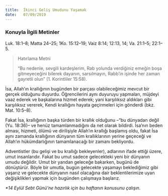 ```yaml
---
title:  İkinci Geliş Umudunu Yaşamak
date:   07/09/2019
---
```


### Konuyla İlgili Metinler
Luk. 18:1–8; Matta 24–25; 1Ko. 15:12–19; Vaiz 8:14; 12:13, 14; Va. 21:1–5; 22:1–5.

> <p>Hatırlama Metni</p>
> “Bu nedenle, sevgili kardeşlerim, Rab yolunda verdiğiniz emeğin boşa gitmeyeceğini bilerek dayanın, sarsılmayın, Rabb’in işinde her zaman gayretli olun” (1. Korintliler 15:58).

İsa, Allah’ın krallığının bugünden bir parçası olabileceğimiz mevcut bir gerçek olduğunu duyurdu. Öğrencilerini aynı duyuruyu yapmaları, müjdeyi vaaz ederek ve başkalarına hizmet ederek; yani karşılıksız aldıkları gibi karşılıksız vererek, Kendi krallığını hayata geçirmeleri için gönderdi (bkz. Mat. 10:5–8).

Fakat İsa, krallığının başka türden bir krallık olduğunu –“bu dünyadan değil (Yu. 18:36)– ve henüz tamamlanmadığını da net olarak bildirdi. İsa’nın beden alması, hizmeti, ölümü ve dirilişiyle Allah’ın krallığı başlamış oldu, fakat İsa aynı zamanda krallığının dünyanın tüm krallıklarının yerine geçeceği ve Allah’ın hükümdarlığının tamamlanacağı bir zamanı bekliyordu.

Adventistler (bu gelişi ve bu krallığı bekleyenler), adlarının ifade ettiği üzere, umut insanlarıdır. Fakat bu umut sadece gelecekteki yeni bir dünyanın umudu değildir. Umut bir yandan geleceğe bakarken, bugünü de dönüştürür. Böyle bir umutla, bugün gelecekte yaşamayı beklediğimiz gibi yaşarız ve gelecekte dünyanın nasıl olacağına dair beklentilerimize uyan değişiklikleri yapmak için bugünden çalışmaya başlarız. 

_*14 Eylül Sebt Günü’ne hazırlık için bu haftanın konusunu çalışın._